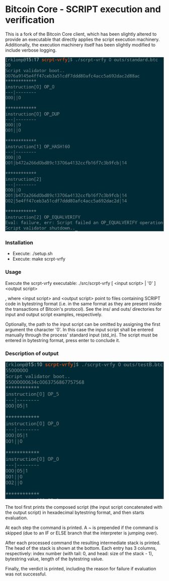 Bitcoin Core - SCRIPT execution and verification
=====================================

This is a fork of the Bitcoin Core client, which has been slightly altered to provide an executable that directly applies the script execution machinery. Additionally, the execution machinery itself has been slightly modified to include verbose logging.

![Alt text](.imgs/intro.png?raw=true "Example")

### Installation
- Execute: ./setup.sh
- Execute: make scrpt-vrfy

### Usage

Execute the scrpt-vrfy executable: ./src/scrpt-vrfy [ \<input script\> | '0' ] \<output script\>

, where \<input script\> and \<output script\> point to files containing SCRIPT code in bytestring format (i.e. in the same format as they are present inside the transactions of Bitcoin's protocol). See the ins/ and outs/ directories for input and output script examples, respectively.

Optionally, the path to the input script can be omitted by assigning the first argument the character '0'. In this case the input script shall be entered manually through the process' standard input (std\_in). The script must be entered in bytestring format, press enter to conclude it.

### Description of output

![Alt text](.imgs/example.png?raw=true "Example")

The tool first prints the composed script (the input script concatenated with the output script) in hexadecimal bytestring format, and then starts evaluation.

At each step the command is printed. A ~ is prepended if the command is skipped (due to an IF or ELSE branch that the interpreter is jumping over).

After each processed command the resulting intermediate stack is printed. The head of the stack is shown at the bottom. Each entry has 3 columns, respectively: index number (with tail: 0, and head: size of the stack - 1), bytestring value, length of the bytestring value.

Finally, the verdict is printed, including the reason for failure if evaluation was not successful.
